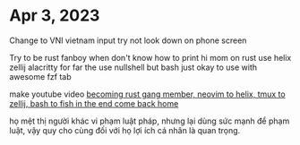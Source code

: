 # Apr 3, 2023

Change to VNI vietnam input try not look down on phone screen

Try to be rust fanboy when don't know how to print hi mom on rust use helix zellij   alacritty for far the use nullshell but bash just okay to use with awesome fzf tab 

make youtube video [becoming rust gang member, neovim to helix, tmux to zellij, bash to fish in the end come back home](becoming%20rust%20gang%20member,%20neovim%20to%20helix,%20tmux%20to%20zellij,%20bash%20to%20fish%20in%20the%20end%20come%20back%20home.md)

họ mệt thị người khác vi phạm luật pháp, nhưng lại dùng sức mạnh để phạm luật, vậy quy cho cùng đối với họ lợi ích cá nhân là quan trọng.
